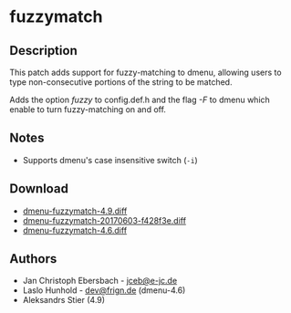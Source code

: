 fuzzymatch
==========

Description
-----------
This patch adds support for fuzzy-matching to dmenu, allowing users to type
non-consecutive portions of the string to be matched.

Adds the option *fuzzy* to config.def.h and the flag *-F* to dmenu which enable
to turn fuzzy-matching on and off.

Notes
-----
* Supports dmenu's case insensitive switch (`-i`)

Download
--------
* [dmenu-fuzzymatch-4.9.diff](dmenu-fuzzymatch-4.9.diff)
* [dmenu-fuzzymatch-20170603-f428f3e.diff](dmenu-fuzzymatch-20170603-f428f3e.diff)
* [dmenu-fuzzymatch-4.6.diff](dmenu-fuzzymatch-4.6.diff)

Authors
-------
* Jan Christoph Ebersbach - jceb@e-jc.de
* Laslo Hunhold - dev@frign.de (dmenu-4.6)
* Aleksandrs Stier (4.9)
